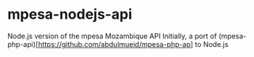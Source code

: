 # mpesa-nodejs-api
Node.js version of the mpesa Mozambique API
Initially, a port of (mpesa-php-api)[https://github.com/abdulmueid/mpesa-php-ap] to Node.js 
